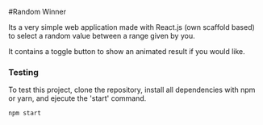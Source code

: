 #Random Winner

Its a very simple web application made with React.js (own scaffold based) to select a random value between a range given by you.

It contains a toggle button to show an animated result if you would like.

### Testing

To test this project, clone the repository, install all dependencies with npm or yarn, and ejecute the 'start' command.

```npm start```